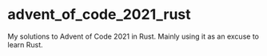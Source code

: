 # advent_of_code_2021_rust

My solutions to Advent of Code 2021 in Rust. Mainly using it as an excuse to learn Rust.
